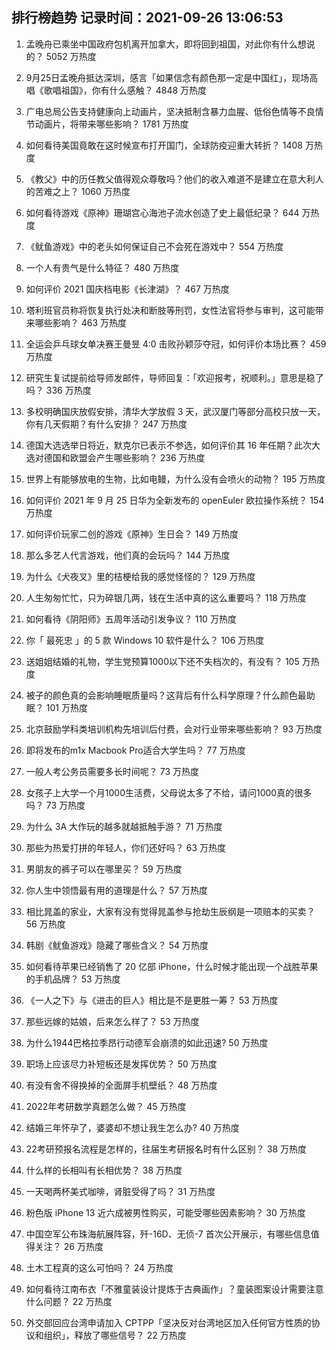 
## 排行榜趋势 记录时间：2021-09-26 13:06:53
  
  1. 孟晚舟已乘坐中国政府包机离开加拿大，即将回到祖国，对此你有什么想说的？ 5052 万热度
    
  2. 9月25日孟晚舟抵达深圳，感言「如果信念有颜色那一定是中国红」，现场高唱《歌唱祖国》，你有什么感触？ 4848 万热度
    
  3. 广电总局公告支持健康向上动画片，坚决抵制含暴力血腥、低俗色情等不良情节动画片，将带来哪些影响？ 1781 万热度
    
  4. 如何看待美国竟敢在这时候宣布打开国门，全球防疫迎重大转折？ 1408 万热度
    
  5. 《教父》中的历任教父值得观众尊敬吗？他们的收入难道不是建立在意大利人的苦难之上？ 1060 万热度
    
  6. 如何看待游戏《原神》珊瑚宫心海池子流水创造了史上最低纪录？ 644 万热度
    
  7. 《鱿鱼游戏》中的老头如何保证自己不会死在游戏中？ 554 万热度
    
  8. 一个人有贵气是什么特征？ 480 万热度
    
  9. 如何评价 2021 国庆档电影《长津湖》？ 467 万热度
    
  10. 塔利班官员称将恢复执行处决和断肢等刑罚，女性法官将参与审判，这可能带来哪些影响？ 463 万热度
    
  11. 全运会乒乓球女单决赛王曼昱 4:0 击败孙颖莎夺冠，如何评价本场比赛？ 459 万热度
    
  12. 研究生复试提前给导师发邮件，导师回复：「欢迎报考，祝顺利。」意思是稳了吗？ 336 万热度
    
  13. 多校明确国庆放假安排，清华大学放假 3 天，武汉厦门等部分高校只放一天，你有几天假期？有什么安排？ 247 万热度
    
  14. 德国大选选举日将近，默克尔已表示不参选，如何评价其 16 年任期？此次大选对德国和欧盟会产生哪些影响？ 236 万热度
    
  15. 世界上有能够放电的生物，比如电鳗，为什么没有会喷火的动物？ 195 万热度
    
  16. 如何评价 2021 年 9 月 25 日华为全新发布的 openEuler 欧拉操作系统？ 154 万热度
    
  17. 如何评价玩家二创的游戏《原神》生日会？ 149 万热度
    
  18. 那么多艺人代言游戏，他们真的会玩吗？ 144 万热度
    
  19. 为什么《犬夜叉》里的桔梗给我的感觉怪怪的？ 129 万热度
    
  20. 人生匆匆忙忙，只为碎银几两，钱在生活中真的这么重要吗？ 118 万热度
    
  21. 如何看待《阴阳师》五周年活动引发争议？ 110 万热度
    
  22. 你「 最死忠 」的 5 款 Windows 10 软件是什么？ 106 万热度
    
  23. 送姐姐结婚的礼物，学生党预算1000以下还不失档次的，有没有？ 105 万热度
    
  24. 被子的颜色真的会影响睡眠质量吗？这背后有什么科学原理？什么颜色最助眠？ 101 万热度
    
  25. 北京鼓励学科类培训机构先培训后付费，会对行业带来哪些影响？ 93 万热度
    
  26. 即将发布的m1x Macbook Pro适合大学生吗？ 77 万热度
    
  27. 一般人考公务员需要多长时间呢？ 73 万热度
    
  28. 女孩子上大学一个月1000生活费，父母说太多了不给，请问1000真的很多吗？ 73 万热度
    
  29. 为什么 3A 大作玩的越多就越抵触手游？ 71 万热度
    
  30. 那些为热爱打拼的年轻人，你们还好吗？ 63 万热度
    
  31. 男朋友的裤子可以在哪里买？ 59 万热度
    
  32. 你人生中领悟最有用的道理是什么？ 57 万热度
    
  33. 相比晁盖的家业，大家有没有觉得晁盖参与抢劫生辰纲是一项赔本的买卖？ 56 万热度
    
  34. 韩剧《鱿鱼游戏》隐藏了哪些含义？ 54 万热度
    
  35. 如何看待苹果已经销售了 20 亿部 iPhone，什么时候才能出现一个战胜苹果的手机品牌？ 53 万热度
    
  36. 《一人之下》与《进击的巨人》相比是不是更胜一筹？ 53 万热度
    
  37. 那些远嫁的姑娘，后来怎么样了？ 53 万热度
    
  38. 为什么1944巴格拉季昂行动德军会崩溃的如此迅速? 50 万热度
    
  39. 职场上应该尽力补短板还是发挥优势？ 50 万热度
    
  40. 有没有舍不得换掉的全面屏手机壁纸？ 48 万热度
    
  41. 2022年考研数学真题怎么做？ 45 万热度
    
  42. 结婚三年怀孕了，婆婆却不想让我生怎么办? 40 万热度
    
  43. 22考研预报名流程是怎样的，往届生考研报名时有什么区别？ 38 万热度
    
  44. 什么样的长相叫有长相优势？ 38 万热度
    
  45. 一天喝两杯美式咖啡，肾脏受得了吗？ 31 万热度
    
  46. 粉色版 iPhone 13 近六成被男性购买，可能受哪些因素影响？ 30 万热度
    
  47. 中国空军公布珠海航展阵容，歼-16D、无侦-7 首次公开展示，有哪些信息值得关注？ 26 万热度
    
  48. 土木工程真的这么可怕吗？ 24 万热度
    
  49. 如何看待江南布衣「不雅童装设计提炼于古典画作」？童装图案设计需要注意什么问题？ 22 万热度
    
  50. 外交部回应台湾申请加入 CPTPP「坚决反对台湾地区加入任何官方性质的协议和组织」，释放了哪些信号？ 22 万热度
    